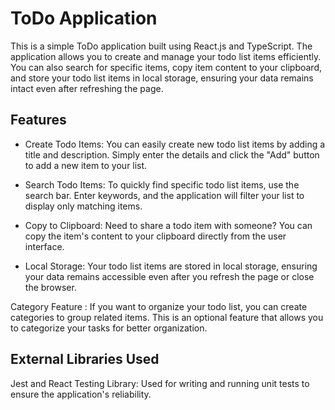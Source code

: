 # ToDo Application

This is a simple ToDo application built using React.js and TypeScript. The application allows you to create and manage your todo list items efficiently. You can also search for specific items, copy item content to your clipboard, and store your todo list items in local storage, ensuring your data remains intact even after refreshing the page.

## Features

- Create Todo Items: You can easily create new todo list items by adding a title and description. Simply enter the details and click the "Add" button to add a new item to your list.

- Search Todo Items: To quickly find specific todo list items, use the search bar. Enter keywords, and the application will filter your list to display only matching items.

- Copy to Clipboard: Need to share a todo item with someone? You can copy the item's content to your clipboard directly from the user interface.

- Local Storage: Your todo list items are stored in local storage, ensuring your data remains accessible even after you refresh the page or close the browser.

Category Feature : If you want to organize your todo list, you can create categories to group related items. This is an optional feature that allows you to categorize your tasks for better organization.

## External Libraries Used

Jest and React Testing Library: Used for writing and running unit tests to ensure the application's reliability.
